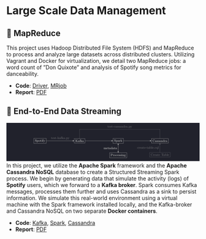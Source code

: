 # Large Scale Data Management

## 🐘 MapReduce
This project uses Hadoop Distributed File System (HDFS) and MapReduce to process and analyze large datasets across distributed clusters. Utilizing Vagrant and Docker for virtualization, we detail two MapReduce jobs: a word count of ”Don Quixote” and analysis of Spotify song metrics for danceability.
- **Code**: [Driver](https://github.com/FoivosM/MSc-Projects/blob/master/Large_Scale_Data_Management/MapReduce/Driver.java), [MRjob](https://github.com/FoivosM/MSc-Projects/blob/master/Large_Scale_Data_Management/MapReduce/DanceabilityAnalysis.java) 
- **Report**: [PDF](https://github.com/FoivosM/MSc-Projects/blob/master/Large_Scale_Data_Management/MapReduce/LSDM.A1.report.pdf)

## 🎵 End-to-End Data Streaming
![lsdm.a2](..\img\lsdm.a2.png)
In this project, we utilize the **Apache Spark** framework and the **Apache Cassandra NoSQL** database to create a Structured Streaming Spark process. We begin by generating data that simulate the activity (logs) of **Spotify** users, which we forward to a **Kafka broker**. Spark consumes Kafka messages, processes them further and uses Cassandra as a sink to persist information. We simulate this real-world environment using a virtual machine with the Spark framework installed locally, and the Kafka-broker and Cassandra NoSQL on two separate **Docker containers**.
- **Code**: [Kafka](https://github.com/FoivosM/MSc-Projects/blob/master/Large_Scale_Data_Management/End-to-End-Data-Streaming/1.stream.to.kafka.py), [Spark](https://github.com/FoivosM/MSc-Projects/blob/master/Large_Scale_Data_Management/End-to-End-Data-Streaming/2.spark.stream.to.cassandra.py), [Cassandra](https://github.com/FoivosM/MSc-Projects/blob/master/Large_Scale_Data_Management/End-to-End-Data-Streaming/3.create.cassandra.table.cql)
- **Report**: [PDF](https://github.com/FoivosM/MSc-Projects/blob/master/Large_Scale_Data_Management/End-to-End-Data-Streaming/0.LSDM.A2.report.pdf)